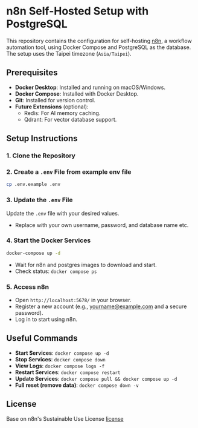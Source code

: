# n8n Self-Hosted Setup with PostgreSQL

This repository contains the configuration for self-hosting [n8n](https://n8n.io/), a workflow automation tool, using Docker Compose and PostgreSQL as the database. The setup uses the Taipei timezone (`Asia/Taipei`).

## Prerequisites
- **Docker Desktop**: Installed and running on macOS/Windows.
- **Docker Compose**: Installed with Docker Desktop.
- **Git**: Installed for version control.
- **Future Extensions** (optional):
  - Redis: For AI memory caching.
  - Qdrant: For vector database support.

## Setup Instructions
### 1. Clone the Repository

### 2. Create a `.env` File from example env file

```bash
cp .env.example .env
```

### 3. Update the `.env` File
Update the `.env` file with your desired values.
- Replace with your own username, password, and database name etc.

### 4. Start the Docker Services

```bash
docker-compose up -d
```
- Wait for n8n and postgres images to download and start.
- Check status: `docker compose ps`

### 5. Access n8n

- Open `http://localhost:5678/` in your browser.
- Register a new account (e.g., yourname@example.com and a secure password).
- Log in to start using n8n.

## Useful Commands

- **Start Services**: `docker compose up -d`
- **Stop Services**: `docker compose down`
- **View Logs**: `docker compose logs -f`
- **Restart Services**: `docker compose restart`
- **Update Services**: `docker compose pull && docker compose up -d`
- **Full reset (remove data)**: `docker compose down -v`

## License
Base on n8n's Sustainable Use License [license](https://github.com/n8n-io/n8n/tree/master?tab=License-1-ov-file)